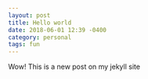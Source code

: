 ```yaml
---
layout: post
title: Hello world
date: 2018-06-01 12:39 -0400
category: personal
tags: fun
---
```


Wow! This is a new post on my jekyll site
